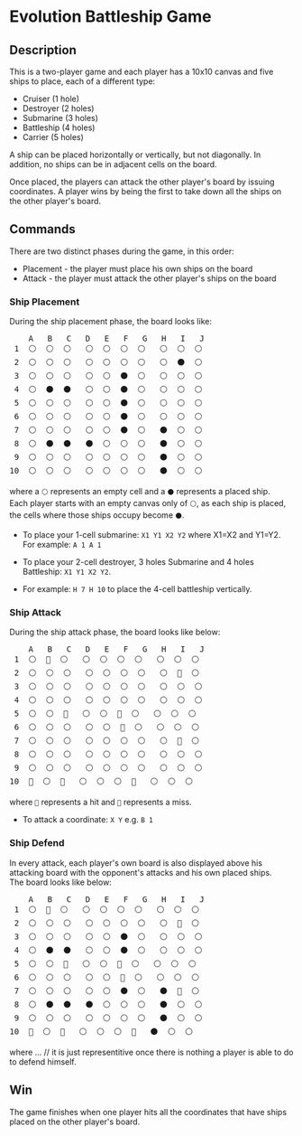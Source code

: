 # Evolution Battleship Game


## Description
This is a two-player game and each player has a 10x10 canvas and five ships to place, each of a different type:

- Cruiser (1 hole)
- Destroyer (2 holes)
- Submarine (3 holes)
- Battleship (4 holes)
- Carrier (5 holes)

A ship can be placed horizontally or vertically, but not diagonally.
In addition, no ships can be in adjacent cells on the board.

Once placed, the players can attack the other player's board by issuing coordinates. A player wins by being the first to take down all the ships on the other player's board.


## Commands

There are two distinct phases during the game, in this order:
* Placement - the player must place his own ships on the board
* Attack - the player must attack the other player's ships on the board

### Ship Placement
During the ship placement phase, the board looks like:  

<pre>
    A   B   C   D   E   F   G   H   I   J  
 1  ⚪  ⚪  ⚪   ⚪  ⚪  ⚪  ⚪   ⚪  ⚪  ⚪
 2  ⚪  ⚪  ⚪   ⚪  ⚪  ⚪  ⚪   ⚪  ⚫  ⚪
 3  ⚪  ⚪  ⚪   ⚪  ⚪  ⚫  ⚪   ⚪  ⚪  ⚪
 4  ⚪  ⚫  ⚫   ⚪  ⚪  ⚫  ⚪   ⚪  ⚪  ⚪
 5  ⚪  ⚪  ⚪   ⚪  ⚪  ⚫  ⚪   ⚪  ⚪  ⚪
 6  ⚪  ⚪  ⚪   ⚪  ⚪  ⚫  ⚪   ⚪  ⚪  ⚪
 7  ⚪  ⚪  ⚪   ⚪  ⚪  ⚫  ⚪   ⚫  ⚪  ⚪
 8  ⚪  ⚫  ⚫   ⚫  ⚪  ⚪  ⚪   ⚫  ⚪  ⚪
 9  ⚪  ⚪  ⚪   ⚪  ⚪  ⚪  ⚪   ⚫  ⚪  ⚪
10  ⚪  ⚪  ⚪   ⚪  ⚪  ⚪  ⚪   ⚫  ⚪  ⚪
</pre>

where a `⚪` represents an empty cell and a `⚫` represents a placed ship.
<br>
Each player starts with an empty canvas only of `⚪`, as each ship is placed, the cells where those ships occupy become `⚫`.


* To place your 1-cell submarine: `X1 Y1 X2 Y2` where X1=X2 and Y1=Y2. For example: `A 1 A 1`  
    

* To place your 2-cell destroyer, 3 holes Submarine and 4 holes Battleship: `X1 Y1 X2 Y2`.
* For example: `H 7 H 10` to place the 4-cell battleship vertically.


### Ship Attack
During the ship attack phase, the board looks like below:
<pre>
    A   B   C   D   E   F   G   H   I   J
 1  ⚪  🔵  ⚪   ⚪  ⚪  ⚪  ⚪   ⚪  ⚪  ⚪
 2  ⚪  ⚪  ⚪   ⚪  ⚪  ⚪  ⚪   ⚪  🔴  ⚪
 3  ⚪  ⚪  ⚪   ⚪  ⚪  ⚪  ⚪   ⚪  ⚪  ⚪
 4  ⚪  ⚪  ⚪   ⚪  ⚪  ⚪  ⚪   ⚪  ⚪  ⚪
 5  ⚪  ⚪  🔵   ⚪  ⚪  🔴  ⚪   ⚪  ⚪  ⚪
 6  ⚪  ⚪  ⚪   ⚪  ⚪  🔴  ⚪   ⚪  ⚪  ⚪
 7  ⚪  ⚪  ⚪   ⚪  ⚪  ⚪  ⚪   ⚪  🔵  ⚪
 8  ⚪  ⚪  ⚪   ⚪  ⚪  ⚪  ⚪   ⚪  ⚪  ⚪
 9  ⚪  ⚪  ⚪   ⚪  ⚪  ⚪  ⚪   ⚪  ⚪  ⚪
10  🔵  ⚪  🔵   ⚪  ⚪  ⚪  🔵   ⚪  ⚪  ⚪
</pre>

where `🔴` represents a hit and `🔵` represents a miss.

* To attack a coordinate: `X Y` e.g. `B 1`


### Ship Defend
In every attack, each player's own board is also displayed above his attacking board with the opponent's attacks and his own placed ships.
<br>
The board looks like below:
<pre>
    A   B   C   D   E   F   G   H   I   J  
 1  ⚪  🔵  ⚪   ⚪  ⚪  ⚪  ⚪   ⚪  ⚪  ⚪
 2  ⚪  ⚪  ⚪   ⚪  ⚪  ⚪  ⚪   ⚪  🔴  ⚪
 3  ⚪  ⚪  ⚪   ⚪  ⚪  ⚫  ⚪   ⚪  ⚪  ⚪
 4  ⚪  ⚫  ⚫   ⚪  ⚪  ⚫  ⚪   ⚪  ⚪  ⚪
 5  ⚪  ⚪  🔵   ⚪  ⚪  🔴  ⚪   ⚪  ⚪  ⚪
 6  ⚪  ⚪  ⚪   ⚪  ⚪  🔴  ⚪   ⚪  ⚪  ⚪
 7  ⚪  ⚪  ⚪   ⚪  ⚪  ⚫  ⚪   ⚫  🔵  ⚪
 8  ⚪  ⚫  ⚫   ⚫  ⚪  ⚪  ⚪   ⚫  ⚪  ⚪
 9  ⚪  ⚪  ⚪   ⚪  ⚪  ⚪  ⚪   ⚫  ⚪  ⚪
10  🔵  ⚪  🔵   ⚪  ⚪  ⚪  🔵   ⚫  ⚪  ⚪
</pre>

where ...
// it is just representitive once there is nothing a player is able to do to defend himself.


## Win
The game finishes when one player hits all the coordinates that have ships placed on the other player's board.